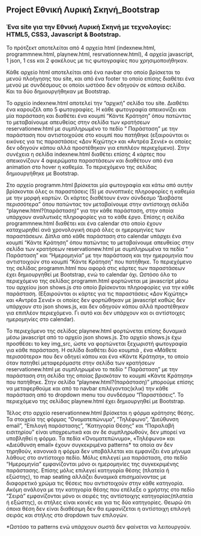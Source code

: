## Project Εθνική Λυρική Σκηνή_Bootstrap

### Ένα site για την Εθνική Λυρική Σκηνή με τεχνολογίες: HTML5, CSS3, Javascript & Bootstrap.

Το πρότζεκτ αποτελείται από 4 αρχεία html (indexnew.html, programmnew.html, playnew.html, resrvationnew.html), 4 αρχεία javascript, 1 json, 1 css και 2 φακέλους με τις φωτογραφίες που χρησιμοποιήθηκαν.

Κάθε αρχείο html αποτελείται από ένα navbar στο οποίο βρίσκεται το μενού πλοήγησης του site, και από ένα footer το οποίο επίσης διαθέτει ένα μενού με συνδέσμους οι οποίοι ωστόσο δεν οδηγούν σε κάποια σελίδα. Και τα δύο δημιουργήθηκαν με Bootstrap.

Το αρχείο indexnew.html αποτελεί την “αρχική” σελίδα του site. Διαθέτει ένα καρουζέλ απο 5 φωτογραφίες. Η κάθε φωτογραφία απεικονίζει και μία παράσταση και διαθέτει ένα κουμπί “Κάντε Kράτηση” όπου πατώντας το μεταβαίνουμε απευθείας στην σελίδα των κρατήσεων reservationew.html με συμπληρωμένο το πεδίο “ Παράσταση” με την παράσταση που αντιστοιχούσε στο κουμπί που πατήθηκε (εξαιρούνται οι εικόνες για τις παραστάσεις «Δον Κιχώτης» και «Αντρέα Σενιέ» οι οποίες δεν οδηγούν κάπου αλλά προστέθηκαν για επιπλέον περιεχόμενο). Στην συνέχεια η σελίδα indexnew.html διαθέτει επίσης 4 κάρτες που απεικονίζουν 4 αφιερώματα παραστάσεων και διαθέτουν από ένα animation στο hover η καθεμία. Το περιεχόμενο της σελίδας δημιουργήθηκε με Bootstrap.

Στο αρχείο programm.html βρίσκεται μία φωτογραφία και κάτω από αυτήν βρίσκονται όλες οι παραστάσεις (5) με συνοπτικές πληροφορίες η καθεμία με την μορφή καρτών. Οι κάρτες διαθέτουν έναν σύνδεσμο “Διαβάστε περισσότερα” όπου πατώντας τον μεταβαίνουμε στην αντίστοιχη σελίδα “playnew.html?(παράσταση)” για την κάθε παράσταση, στην οποία υπάρχουν αναλυτικές πληροφορίες για τo κάθε έργο. Επίσης η σελίδα programmnew.html διαθέτει και ένα calendar στο οποίο έχουν καταχωρηθεί ανά χρονολογική σειρά όλες οι ημερομηνίες των παραστάσεων. Δίπλα από κάθε παράσταση στο calendar υπάρχει ένα κουμπί “Κάντε Κράτηση” όπου πατώντας το μεταβαίνουμε απευθείας στην σελίδα των κρατήσεων reservationew.html με συμπληρωμένα τα πεδία “ Παράσταση” και “Ημερομηνία” με την παράσταση και την ημερομηνία που αντιστοιχούν στο κουμπί “Κάντε Κράτηση” που πατήθηκε. Το περιεχόμενο της σελίδας programm.html που αφορά στις κάρτες των παραστάσεων έχει δημιουργηθεί με Bootstrap, ενώ το calendar όχι. Ωστόσο όλο το περιεχόμενο της σελίδας programm.html φορτώνεται με javascript μέσω του αρχείου json shows.js στο οποίο βρίσκονται πληροφορίες για την κάθε παράσταση. (Εξαιρούνται οι κάρτες για τις παραστάσεις «Δον Κιχώτης» και «Αντρέα Σενιέ» οι οποίες δεν φορτώθηκαν με javascript καθώς δεν υπάρχουν στο json shows.js, και δεν οδηγούν κάπου αλλά προστέθηκαν για επιπλέον περιεχόμενο. Γι αυτό και δεν υπάρχουν και οι αντίστοιχες ημερομηνίες στο calendar).

Το περιεχόμενο της σελίδας playnew.html φορτώνεται επίσης δυναμικά μέσω javascript από το αρχείο json shows.js. Στο αρχείο shows.js έχω προσθέσει το key img_src, ώστε να φορτώνεται ξεχωριστή φωτογραφία για κάθε παράσταση. Η σελίδα διαθέτει δύο κουμπιά , ένα «Μάθετε περισσότερα» που δεν οδηγεί κάπου και ένα «Κάντε Κράτηση», το οποίο όταν πατηθεί μεταφερόμαστε στην σελίδα των κρατήσεων reservationew.html με συμπληρωμένο το πεδίο “ Παράσταση” με την παράσταση στη σελίδα της οποίας βρισκόταν το κουμπί «Κάντε Κράτηση» που πατήθηκε. Στην σελίδα “playnew.html?(παράσταση)” μπορούμε επίσης να μεταφερθούμε και από το navbar επιλέγοντας(κλικ) την κάθε παράσταση από το dropdown menu του συνδέσμου “Παραστάσεις”. Το περιεχόμενο της σελίδας playnew.html έχει δημιουργηθεί με Bootstrap.

Τέλος στο αρχείο reservationnew.html βρίσκεται η φόρμα κράτησης θέσης. Τα στοιχεία της φόρμας “Ονοματεπώνυμο”, “Τηλέφωνο”, “Διεύθυνση email”, “Επιλογή παράστασης”, “Κατηγορία Θέσης” και “Παραλαβή εισιτηρίου” είναι υποχρεωτικά και αν δε συμπληρωθούν, δεν μπορεί να υποβληθεί η φόρμα. Τα πεδία «Όνοματεπώνυμο», «Τηλέφωνο» και «Διεύθυνση email» έχουν συγκεκριμένα patterns* τα οποία αν δεν τηρηθούν, κανονικά η φόρμα δεν υποβάλλεται και εμφανίζει ένα μήνυμα λάθους στο αντίστοιχο πεδίο. Μόλις επιλεγεί μια παράσταση, στο πεδίο “Ημερομηνία” εμφανίζονται μόνο οι ημερομηνίες της συγκεκριμένης παράστασης. Επίσης μόλις επιλεγεί κατηγορία θέσης (πλατεία ή εξώστης), το map seating αλλάζει δυναμικά επισημαίνοντας με διαφορετικό χρώμα τις θέσεις που αντιστοιχούν στην κάθε κατηγορία. Ακόμη ανάλογα με την κατηγορία θέσης που επέλεξε ο χρήστης στο πεδίο “Σειρά” εμφανίζονται μόνο οι σειρές της αντίστοιχης κατηγορίας(πλατεία ή εξώστης), οι στήλες είναι κοινές και για τις δύο κατηγορίες. Θεωρώ ότι όποια θέση δεν είναι διαθέσιμη δεν θα εμφανίζεται η αντίστοιχη επιλογή σειράς και στήλης στο dropdown των επιλογών.


*Ωστόσο τα patterns ενώ υπάρχουν σωστά δεν φαίνεται να λειτουργούν.
